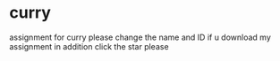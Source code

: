 # curry
assignment for curry
please change the name and ID if u download my assignment
in addition click the star please
